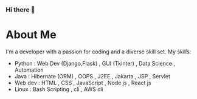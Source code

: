 ### Hi there 👋

<!--
**namanx/namanx** is a ✨ _special_ ✨ repository because its `README.md` (this file) appears on your GitHub profile.

Here are some ideas to get you started:

- 🔭 I’m currently working on ...
- 🌱 I’m currently learning ...
- 👯 I’m looking to collaborate on ...
- 🤔 I’m looking for help with ...
- 💬 Ask me about ...
- 📫 How to reach me: ...
- 😄 Pronouns: ...
- ⚡ Fun fact: ...
-->


# About Me

I'm a developer with a passion for coding and a diverse skill set.
My skills:
  - Python : Web Dev (Django,Flask) , GUI (Tkinter) , Data Science , Automation 
  - Java : Hibernate (ORM) , OOPS , J2EE , Jakarta , JSP , Servlet 
  - Web dev : HTML , CSS , JavaScript , Node js , React js
  - Linux : Bash Scripting , cli , AWS cli
    


